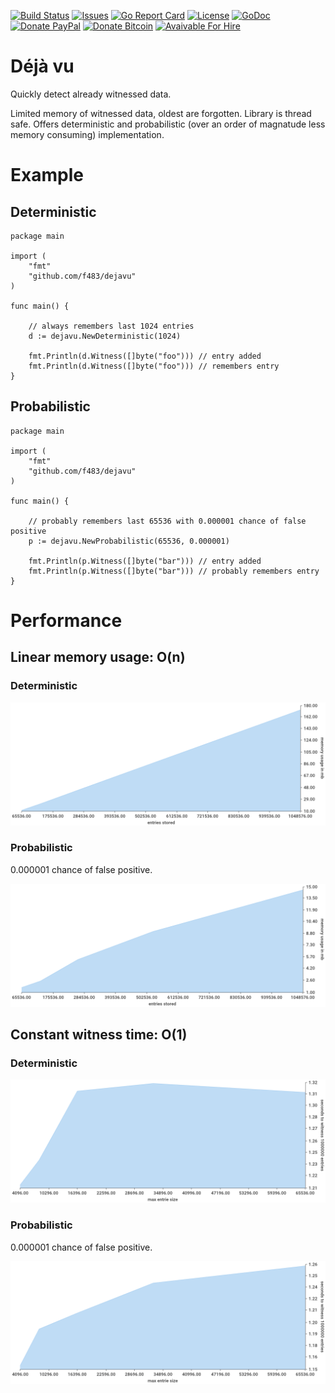 [![Build Status](https://travis-ci.org/F483/dejavu.svg)](https://travis-ci.org/F483/dejavu)
[![Issues](https://img.shields.io/github/issues/f483/dejavu.svg)](https://github.com/f483/dejavu/issues)
[![Go Report Card](https://goreportcard.com/badge/github.com/f483/dejavu)](https://goreportcard.com/report/github.com/f483/dejavu)
[![License](https://img.shields.io/badge/license-MIT-blue.svg)](https://raw.githubusercontent.com/f483/dejavu/master/LICENSE)
[![GoDoc](https://img.shields.io/badge/godoc-reference-blue.svg)](https://godoc.org/github.com/f483/dejavu)
[![Donate PayPal](https://img.shields.io/badge/Donate-PayPal-ff69b4.svg)](https://www.paypal.com/cgi-bin/webscr?cmd=_donations&business=fabian%2ebarkhau%40gmail%2ecom&lc=DE&item_name=https%3a%2f%2fgithub%2ecom%2fF483%2fdejavu&no_note=0&currency_code=EUR&bn=PP%2dDonationsBF%3abtn_donateCC_LG%2egif%3aNonHostedGuest)
[![Donate Bitcoin](https://img.shields.io/badge/Donate-Bitcoin-ff69b4.svg)](https://blockchain.info/address/13nAHLVo5GRdwVeLxEjbgEvyusrjdQogdD)
[![Avaivable For Hire](https://img.shields.io/badge/Available-For_Hire-ff69b4.svg)](https://f483.github.io)


# Déjà vu

Quickly detect already witnessed data.

Limited memory of witnessed data, oldest are forgotten. Library is thread safe.
Offers deterministic and probabilistic (over an order of magnatude less memory
consuming) implementation.


# Example

## Deterministic

```
package main

import (
	"fmt"
	"github.com/f483/dejavu"
)

func main() {

	// always remembers last 1024 entries
	d := dejavu.NewDeterministic(1024)

	fmt.Println(d.Witness([]byte("foo"))) // entry added
	fmt.Println(d.Witness([]byte("foo"))) // remembers entry
}
```

## Probabilistic

```
package main

import (
	"fmt"
	"github.com/f483/dejavu"
)

func main() {

	// probably remembers last 65536 with 0.000001 chance of false positive
	p := dejavu.NewProbabilistic(65536, 0.000001)

	fmt.Println(p.Witness([]byte("bar"))) // entry added
	fmt.Println(p.Witness([]byte("bar"))) // probably remembers entry
}
```

# Performance

## Linear memory usage: O(n)

### Deterministic

![Benchmark Memory](https://github.com/f483/dejavu/raw/master/_benchmark/deterministic-memory.png)

### Probabilistic

0.000001 chance of false positive.

![Benchmark Memory](https://github.com/f483/dejavu/raw/master/_benchmark/probabilistic-memory.png)


## Constant witness time: O(1)

### Deterministic

![Benchmark Time](https://github.com/f483/dejavu/raw/master/_benchmark/deterministic-time.png)

### Probabilistic

0.000001 chance of false positive.

![Benchmark Time](https://github.com/f483/dejavu/raw/master/_benchmark/probabilistic-time.png)


